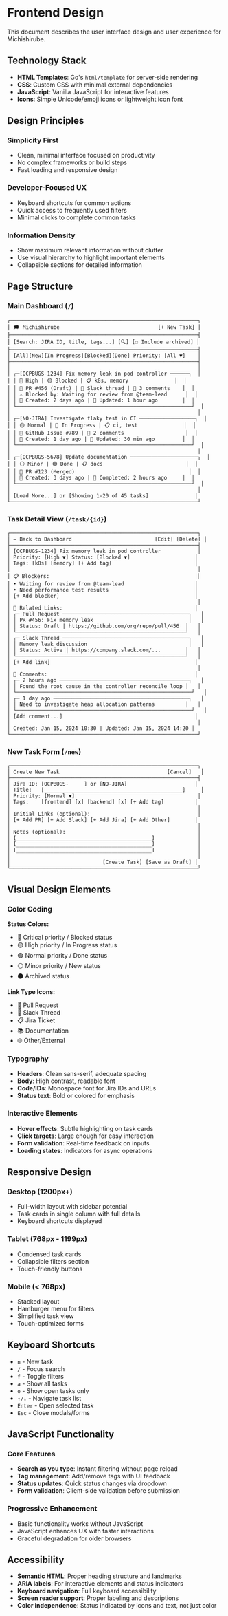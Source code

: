 # Frontend Design

This document describes the user interface design and user experience for Michishirube.

## Technology Stack

- **HTML Templates**: Go's `html/template` for server-side rendering
- **CSS**: Custom CSS with minimal external dependencies
- **JavaScript**: Vanilla JavaScript for interactive features
- **Icons**: Simple Unicode/emoji icons or lightweight icon font

## Design Principles

### Simplicity First
- Clean, minimal interface focused on productivity
- No complex frameworks or build steps
- Fast loading and responsive design

### Developer-Focused UX
- Keyboard shortcuts for common actions
- Quick access to frequently used filters
- Minimal clicks to complete common tasks

### Information Density
- Show maximum relevant information without clutter
- Use visual hierarchy to highlight important elements
- Collapsible sections for detailed information

## Page Structure

### Main Dashboard (`/`)

```
┌─────────────────────────────────────────────────────────────┐
│ 🗯️ Michishirube                                [+ New Task] │
├─────────────────────────────────────────────────────────────┤
│ [Search: JIRA ID, title, tags...] [🔍] [☐ Include archived] │
├─────────────────────────────────────────────────────────────┤
│ [All][New][In Progress][Blocked][Done] Priority: [All ▼]    │
├─────────────────────────────────────────────────────────────┤
│                                                             │
│ ┌─[OCPBUGS-1234] Fix memory leak in pod controller ──────┐  │
│ │ 🔴 High | 🟡 Blocked | 📋 k8s, memory               │  │
│ │ 🔗 PR #456 (Draft) | 💬 Slack thread | 📝 3 comments    │  │
│ │ ⚠️ Blocked by: Waiting for review from @team-lead      │  │
│ │ 📅 Created: 2 days ago | 📝 Updated: 1 hour ago        │  │
│ └─────────────────────────────────────────────────────────┘  │
│                                                             │
│ ┌─[NO-JIRA] Investigate flaky test in CI ──────────────────┐  │
│ │ 🟡 Normal | 🔵 In Progress | 📋 ci, test               │  │
│ │ 🔗 GitHub Issue #789 | 📝 2 comments                    │  │
│ │ 📅 Created: 1 day ago | 📝 Updated: 30 min ago         │  │
│ └─────────────────────────────────────────────────────────┘  │
│                                                             │
│ ┌─[OCPBUGS-5678] Update documentation ──────────────────────┐  │
│ │ ⚪ Minor | 🟢 Done | 📋 docs                           │  │
│ │ 🔗 PR #123 (Merged)                                     │  │
│ │ 📅 Created: 3 days ago | 📝 Completed: 2 hours ago     │  │
│ └─────────────────────────────────────────────────────────┘  │
│                                                             │
│ [Load More...] or [Showing 1-20 of 45 tasks]               │
└─────────────────────────────────────────────────────────────┘
```

### Task Detail View (`/task/{id}`)

```
┌─────────────────────────────────────────────────────────────┐
│ ← Back to Dashboard                           [Edit] [Delete] │
├─────────────────────────────────────────────────────────────┤
│ [OCPBUGS-1234] Fix memory leak in pod controller            │
│ Priority: [High ▼] Status: [Blocked ▼]                     │
│ Tags: [k8s] [memory] [+ Add tag]                           │
│                                                             │
│ 📋 Blockers:                                                │
│ • Waiting for review from @team-lead                       │
│ • Need performance test results                            │
│ [+ Add blocker]                                            │
│                                                             │
│ 🔗 Related Links:                                           │
│ ┌─ Pull Request ─────────────────────────────────────────┐   │
│ │ PR #456: Fix memory leak                               │   │
│ │ Status: Draft | https://github.com/org/repo/pull/456  │   │
│ └───────────────────────────────────────────────────────┘   │
│ ┌─ Slack Thread ─────────────────────────────────────────┐   │
│ │ Memory leak discussion                                 │   │
│ │ Status: Active | https://company.slack.com/...        │   │
│ └───────────────────────────────────────────────────────┘   │
│ [+ Add link]                                               │
│                                                             │
│ 💬 Comments:                                                │
│ ┌─ 2 hours ago ──────────────────────────────────────────┐   │
│ │ Found the root cause in the controller reconcile loop │   │
│ └─────────────────────────────────────────────────────────┘   │
│ ┌─ 1 day ago ────────────────────────────────────────────┐   │
│ │ Need to investigate heap allocation patterns          │   │
│ └─────────────────────────────────────────────────────────┘   │
│ [Add comment...]                                           │
│                                                             │
│ Created: Jan 15, 2024 10:30 | Updated: Jan 15, 2024 14:20 │
└─────────────────────────────────────────────────────────────┘
```

### New Task Form (`/new`)

```
┌─────────────────────────────────────────────────────────────┐
│ Create New Task                                   [Cancel]   │
├─────────────────────────────────────────────────────────────┤
│ Jira ID: [OCPBUGS-     ] or [NO-JIRA]                      │
│ Title:   [_____________________________________________]     │
│ Priority: [Normal ▼]                                        │
│ Tags:    [frontend] [x] [backend] [x] [+ Add tag]          │
│                                                             │
│ Initial Links (optional):                                   │
│ [+ Add PR] [+ Add Slack] [+ Add Jira] [+ Add Other]        │
│                                                             │
│ Notes (optional):                                           │
│ [____________________________________________]              │
│ [____________________________________________]              │
│ [____________________________________________]              │
│                                                             │
│                              [Create Task] [Save as Draft] │
└─────────────────────────────────────────────────────────────┘
```

## Visual Design Elements

### Color Coding

**Status Colors:**
- 🔴 Critical priority / Blocked status
- 🟡 High priority / In Progress status  
- 🟢 Normal priority / Done status
- ⚪ Minor priority / New status
- ⚫ Archived status

**Link Type Icons:**
- 🔗 Pull Request
- 💬 Slack Thread
- 📋 Jira Ticket
- 📚 Documentation
- 🌐 Other/External

### Typography
- **Headers**: Clean sans-serif, adequate spacing
- **Body**: High contrast, readable font
- **Code/IDs**: Monospace font for Jira IDs and URLs
- **Status text**: Bold or colored for emphasis

### Interactive Elements
- **Hover effects**: Subtle highlighting on task cards
- **Click targets**: Large enough for easy interaction
- **Form validation**: Real-time feedback on inputs
- **Loading states**: Indicators for async operations

## Responsive Design

### Desktop (1200px+)
- Full-width layout with sidebar potential
- Task cards in single column with full details
- Keyboard shortcuts displayed

### Tablet (768px - 1199px)
- Condensed task cards
- Collapsible filters section
- Touch-friendly buttons

### Mobile (< 768px)
- Stacked layout
- Hamburger menu for filters
- Simplified task view
- Touch-optimized forms

## Keyboard Shortcuts

- `n` - New task
- `/` - Focus search
- `f` - Toggle filters
- `a` - Show all tasks
- `o` - Show open tasks only
- `↑/↓` - Navigate task list
- `Enter` - Open selected task
- `Esc` - Close modals/forms

## JavaScript Functionality

### Core Features
- **Search as you type**: Instant filtering without page reload
- **Tag management**: Add/remove tags with UI feedback
- **Status updates**: Quick status changes via dropdown
- **Form validation**: Client-side validation before submission

### Progressive Enhancement
- Basic functionality works without JavaScript
- JavaScript enhances UX with faster interactions
- Graceful degradation for older browsers

## Accessibility

- **Semantic HTML**: Proper heading structure and landmarks
- **ARIA labels**: For interactive elements and status indicators
- **Keyboard navigation**: Full keyboard accessibility
- **Screen reader support**: Proper labeling and descriptions
- **Color independence**: Status indicated by icons and text, not just color